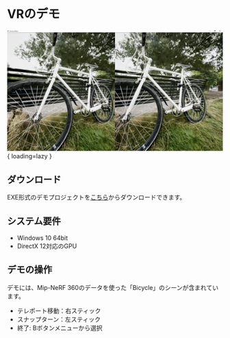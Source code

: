 # VRのデモ

![](images/demo1280vr.png){ loading=lazy }  

## ダウンロード

EXE形式のデモプロジェクトを[こちら](https://s3.ap-northeast-1.wasabisys.com/whisperrealtime/3dGaussiansPluginDemo-VR-v1.0.zip)からダウンロードできます。

## システム要件

- Windows 10 64bit
- DirectX 12対応のGPU

## デモの操作

デモには、Mip-NeRF 360のデータを使った「Bicycle」のシーンが含まれています。

- テレポート移動：右スティック
- スナップターン：左スティック
- 終了: Bボタンメニューから選択
